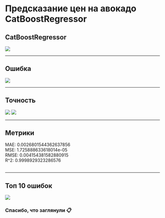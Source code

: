 # Предсказание цен на авокадо CatBoostRegressor

## CatBoostRegressor
<img src="https://github.com/Vova2808/Kaggle_Avocado_Catboost/assets/96084748/7a79e460-5dd6-43f5-9413-b3a23a061e4c">
<br>

---
## Ошибка
<img src="https://github.com/Vova2808/Kaggle_Avocado_Catboost/assets/96084748/b8cdf60d-efd5-4ead-a252-00ea1c5ec0b9">
<br>

---
## Точность
<img src="https://github.com/Vova2808/Kaggle_Avocado_Catboost/assets/96084748/3e468c38-533c-42e5-9e3e-ea690eacb225">
<img src="https://github.com/Vova2808/Kaggle_Avocado_Catboost/assets/96084748/21daf6eb-af85-4ed0-9619-eaba6b732ecd">
<br>

---
## Метрики
MAE: 0.0026801544362637856<br>
MSE: 1.725888633618014e-05<br>
RMSE: 0.004154381582880915<br>
R^2: 0.9998929323286576<br>
<br>

---
## Топ 10 ошибок
<img src="https://github.com/Vova2808/Kaggle_Avocado_Catboost/assets/96084748/cf7b3060-0d36-4624-9107-cc70a06d2a9b">

### Спасибо, что заглянули 📋
